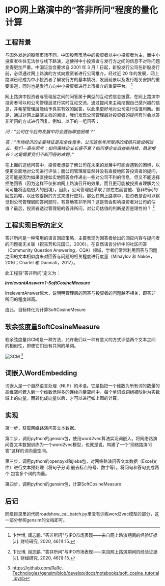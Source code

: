 # IPO网上路演中的“答非所问”程度的量化计算
## 工程背景
与国外发达的股票市场不同，中国股票市场中的投资者以中小投资者为主，而中小投资者往往无法参与线下路演，这使得中小投资者与发行方之间的信息不对称问题变得更加严重。中国证监会要求自 2001 年 3 月 1 日起，新股发行公司在新股发行前，必须通过网上路演的方式向投资者进行公司推介。经过近 20 年的发展，网上路演已经成为中小投资者了解发行方的基本情况、发展前景以及发行相关安排的重要渠道，同时也是发行方向中小投资者进行上市推介的重要平台。 [^1]

网上路演中投资者与管理层之间的问答属于典型的互动式信息披露，在网上路演中投资者可以和公司管理层进行实时互动交流，通过提问来主动挖掘自己感兴趣的信息，并希望管理层能给予真实有效的回答，以此来更好地对公司进行估值判断。但是，通过对网上路演文档的阅读，我们发现公司管理层对投资者的提问有时会以答非所问的方式进行回复。例如，以下的一组问答：

*问：“公司在今后的发展中将会遇到哪些困难？”*

*答：“市场经济的主要特征是完全性竞争，公司这些年所取得的成绩只能说明过去。我们一直在思考：如何保持企业长盛不衰？如何使企业效益能持续、稳定增长？这是需要我们不断回答的难题。”*

在上面的这组问答中，投资者想要了解公司在未来的发展中可能会遇到的困境，以便更全面地对公司进行评估；而公司管理层显然并没有直接地回答投资者的提问，这可能是因为如果直接如实地回答会传递出一些对公司不利的信息，但又不能选择拒绝回答（因为这样不仅影响网上路演召开的效果，而且更可能被投资者理解为公司可能将面临很大的困境）。因此，公司管理层采取了顾左右而言他、答非所问的回应策略，以比较委婉的方式来进行应对。那么在网上路演中，投资者是否可以察觉到公司管理层回答问题时，有意地答非所问？这是否会影响投资者对公司的估值？最后，投资者透过管理层的答非所问，对公司估值的判断是否是理性的？ [^1]

[^1]: 卞世博, 阎志鹏. "答非所问"与IPO市场表现——来自网上路演期间的经验证据[J]. 财经研究, 2020, 46(1):15.

## 工程实现目标的定义
答非所问是一种常用的语言回应策略，主要表现为回答者给出的回应内容与提问者的问题毫无关联（祝吉芳和元国江，2006）。在自然语言分析中的社区问答（Community Question Answering，CQA）领域，学者们常常利用回答与问题之间的文本相似度来对回答与问题的相关程度进行度量（Mihaylov 和 Nakov，2016；Charlet 和 Damnati，2017）。

此工程将“答非所问”定义为：

***IrrelevantAnswer=1-SoftCosineMeasure***

IrrelevantAnswer越大，说明明管理层的回答与投资者的问题越不相关，即答非所问的程度越高。

由此，目标转化为计算SoftCosineMesure

## 软余弦度量SoftCosineMeasure

软余弦度量(SCM)是一种方法，允许我们以一种有意义的方式评估两个文本之间的相似性，即使它们没有共同的单词。

![SCM](https://github.com/RaRe-Technologies/gensim/raw/ded78776284ad7b55b6626191eaa8dcea0dd3db0/docs/notebooks/soft_cosine_tutorial.png) [^2]

[^2]: https://github.com/RaRe-Technologies/gensim/blob/develop/docs/notebooks/soft_cosine_tutorial.ipynb

## 词嵌入WordEmbedding
词嵌入是一个自然语言处理（NLP）的术语，它是指把一个维数为所有词的数量的高维空间嵌入到一个维数低得多的连续向量空间中，每个单词或词组被映射为实数域上的向量。而转化成向量以后，才可以进行如上图的计算。

## 实现
第一步，获取网络路演问答文本数据。

第二步，调用python的gensim包，使用word2vec算法实现词嵌入。将网络路演问答文本数据训练为一个word2vec模型，也就是说，构建了一个“网络路演问答”这样的词向量空间。

第三步，调用python的openpyxl和jieba包，对网络路演问答文本数据（Excel文件）进行文本预处理（将句子分词 删去标点符号、数字等）。将问句和答句变成两个 包含多个词的向量。

第四步，调用python的gensim包，计算SoftCosineMeasure

## 后记
同级目录里的代码roadshow_cal_batch.py里没有训练word2vec模型的部分，这一部分参照gensim的文档即可。
